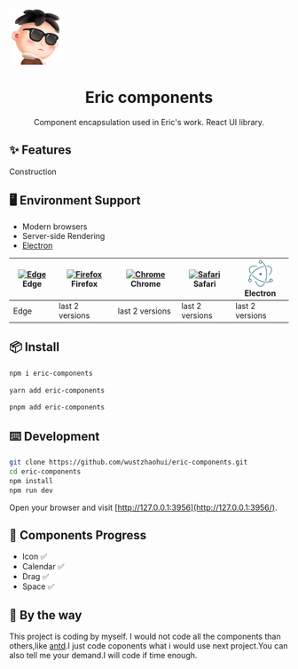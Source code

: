 <img src="./79C31969-626F-4379-91FE-6759913EEEC7.jpeg" alt="Logo" width="100px" />

<center><h1>Eric components</h1></center>	

<center>Component encapsulation used in Eric's work. React UI library.</center>

## ✨ Features
Construction

## 🖥 Environment Support

- Modern browsers
- Server-side Rendering
- [Electron](https://www.electronjs.org/)

| [![Edge](https://raw.githubusercontent.com/alrra/browser-logos/master/src/edge/edge_48x48.png)](http://godban.github.io/browsers-support-badges/) Edge | [![Firefox](https://raw.githubusercontent.com/alrra/browser-logos/master/src/firefox/firefox_48x48.png)](http://godban.github.io/browsers-support-badges/) Firefox | [![Chrome](https://raw.githubusercontent.com/alrra/browser-logos/master/src/chrome/chrome_48x48.png)](http://godban.github.io/browsers-support-badges/) Chrome | [![Safari](https://raw.githubusercontent.com/alrra/browser-logos/master/src/safari/safari_48x48.png)](http://godban.github.io/browsers-support-badges/) Safari | [![Electron](https://raw.githubusercontent.com/alrra/browser-logos/master/src/electron/electron_48x48.png)](http://godban.github.io/browsers-support-badges/) Electron |
| ------------------------------------------------------------ | ------------------------------------------------------------ | ------------------------------------------------------------ | ------------------------------------------------------------ | ------------------------------------------------------------ |
| Edge                                                         | last 2 versions                                              | last 2 versions                                              | last 2 versions                                              | last 2 versions                                              |

## 📦 Install

```sh
npm i eric-components
```

```sh
yarn add eric-components
```

```sh
pnpm add eric-components
```

## ⌨️ Development

```sh
git clone https://github.com/wustzhaohui/eric-components.git
cd eric-components
npm install
npm run dev
```

Open your browser and visit [http://127.0.0.1:3956](http://127.0.0.1:3956/).

## 👣 Components Progress

- Icon ✅
- Calendar ✅
- Drag ✅
- Space ✅

## 🧐 By the way
This project is coding by myself. I would not code all the components than others,like [antd](https://github.com/ant-design/ant-design?tab=readme-ov-file).I just code coponents what i would use next project.You can also tell me your demand.I will code if time enough.